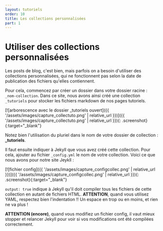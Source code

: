 ```yaml
---
layout: tutoriels
order: 10
title: Les collections personnalisées
part: 1
---
```

# Utiliser des collections personnalisées
Les posts de blog, c'est bien, mais parfois on a besoin d'utiliser des collections personnalisées, qui ne fonctionnent pas selon la date de publication des fichiers qu'elles contiennent.

Pour cela, commencez par créer un dossier dans votre dossier racine : `_nom-collection`. Dans ce site, nous avons ainsi créé une collection `_tutoriels` pour stocker les fichiers markdown de nos pages tutoriels.

[![arborescence avec le dossier _tutoriels ouvert]({{ '/assets/images/capture_collectuto.png' | relative_url }})]({{ '/assets/images/capture_collectuto.png' | relative_url }}){: .screenshot}{:target="_blank"}

Notez bien l'utilisation du pluriel dans le nom de votre dossier de collection : **_tutoriels**. 

Il faut ensuite indiquer à Jekyll que vous avez créé cette collection. Pour cela, ajouter au fichier `_config.yml` le nom de votre collection. Voici ce que nous avons pour notre site Jeykll :

[![fichier config]({{ '/assets/images/capture_configcollec.png' | relative_url }})]({{ '/assets/images/capture_configcollec.png' | relative_url }}){: .screenshot}{:target="_blank"}

`output: true` indique à Jekyll qu'il doit compiler tous les fichiers de cette collection en autant de fichiers HTML.
**ATTENTION**, quand vous utilisez YAML, respectez bien l'indentation !! Un espace en trop ou en moins, et rien ne va plus !

**ATTENTION (encore)**, quand vous modifiez un fichier config, il vaut mieux stopper et relancer Jekyll pour voir si vos modifications ont été compilées correctement.
